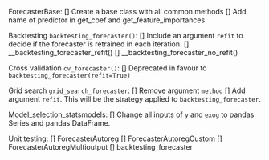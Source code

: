 ForecasterBase:
    [] Create a base class with all common methods
    [] Add name of predictor in get_coef and get_feature_importances

Backtesting `backtesting_forecaster()`:
    [] Include an argument `refit` to decide if the forecaster is retrained in each iteration.
        [] __backtesting_forecaster_refit()
        [] __backtesting_forecaster_no_refit()

Cross validation `cv_forecaster()`:
    [] Deprecated in favour to `backtesting_forecaster(refit=True)`

Grid search `grid_search_forecaster`:
    [] Remove argument `method`
    [] Add argument `refit`. This will be the strategy applied to `backtesting_forecaster`.

Model_selection_statsmodels:
    [] Change all inputs of `y` and `exog` to pandas Series and pandas DataFrame.

Unit testing:
    [] ForecasterAutoreg
    [] ForecasterAutoregCustom
    [] ForecasterAutoregMultioutput
    [] backtesting_forecaster

